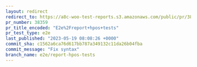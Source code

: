 ```yaml
---
layout: redirect
redirect_to: https://a8c-woo-test-reports.s3.amazonaws.com/public/pr/38359/e2e/index.html
pr_number: 38359
pr_title_encoded: "E2e%2Freport+hpos+tests"
pr_test_type: e2e
last_published: "2023-05-19 08:08:26 +0000"
commit_sha: c1562a6ca76d617bb787a349132c11da26b04fba
commit_message: "Fix syntax"
branch_name: e2e/report-hpos-tests
---
```

